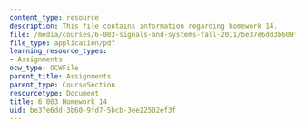 ```yaml
---
content_type: resource
description: This file contains information regarding homework 14.
file: /media/courses/6-003-signals-and-systems-fall-2011/be37e6dd3b609fd75bcb3ee22502ef3f_MIT6_003F11_hw14.pdf
file_type: application/pdf
learning_resource_types:
- Assignments
ocw_type: OCWFile
parent_title: Assignments
parent_type: CourseSection
resourcetype: Document
title: 6.003 Homework 14
uid: be37e6dd-3b60-9fd7-5bcb-3ee22502ef3f
---
```

